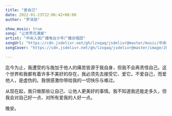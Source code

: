 ```yaml
---
title: "爱自己"
date: 2022-01-23T22:06:42+08:00
author: "罗泽勋"

show_music: true
song: "让世界充满爱"
artist: "中央人民广播电台少年广播合唱团"
songUrl: "https://cdn.jsdelivr.net/gh/lzxqaq/jsdelivr@master/music/中央人民广播电台少年广播合唱团 - 让世界充满爱-幸福平安(童声合唱).mp3"
songCover: "https://cdn.jsdelivr.net/gh/lzxqaq/jsdelivr@master/image/2022-1-23/中央人民广播电台少年广播合唱团 - 让世界充满爱-幸福平安(童声合唱).png"

---
```


迄今为止，我遭受的与施加于他人的痛苦皆源于我自身，但我不会再责怪自己。这个世界和我都有着许多不美好的存在，我必须先去接受它、爱它。不爱自己，而爱他人，是虚伪的。我很感激你带给我的一切快乐与难过。

从现在起，我只做那些让自己、让他人更美好的事情。我不知道我还能走多久，但我会对自己好一点、对所有爱我的人好一点。

晚安。